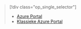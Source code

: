 > [!div class="op_single_selector"]
> * [Azure Portal](../articles/storage/storage-e2e-troubleshooting.md)
> * [Klassieke Azure Portal](../articles/storage/storage-e2e-troubleshooting-classic-portal.md)
> 
> 



<!--HONumber=Feb17_HO3-->


